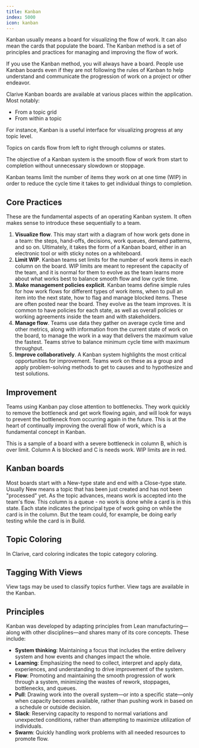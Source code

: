 ```yaml
---
title: Kanban
index: 5000
icon: kanban
---
```


Kanban usually means a board for visualizing the flow of work. 
It can also mean the cards that populate the board. 
The Kanban method is a set of principles and practices for managing and improving the flow of work.

If you use the Kanban method, you will always have a board. 
People use Kanban boards even if they are not following the rules of Kanban to help understand and communicate 
the progression of work on a project or other endeavor.

Clarive Kanban boards are available at various places within the application. Most notably:

- From a topic grid
- From within a topic

For instance, Kanban is a useful interface for visualizing progress at any topic level.

Topics on cards flow from left to right through columns or states.

The objective of a Kanban system is the smooth flow of work 
from start to completion without unnecessary slowdown or stoppage.

Kanban teams limit the number of items they work on at one time (WIP) in 
order to reduce the cycle time it takes to get individual things to completion.

## Core Practices

These are the fundamental aspects of an operating Kanban system. 
It often makes sense to introduce these sequentially to a team.

1. **Visualize flow**. This may start with a diagram of 
how work gets done in a team: the steps, hand-offs, decisions, work queues, demand patterns, and so on. 
Ultimately, it takes the form of a Kanban board, either in an electronic tool or with sticky notes on a whiteboard.
2. **Limit WIP**. Kanban teams set limits for the number of work 
items in each column on the board. WIP limits are meant to represent the capacity of 
the team, and it is normal for them to evolve as the team learns more about what works best to balance smooth flow and low cycle time.
3. **Make management policies explicit**. Kanban teams define simple rules for how work flows 
for different types of work items, when to pull an item 
into the next state, how to flag and manage blocked items. 
These are often posted near the board. They evolve as the team improves.
It is common to have policies for each state, as well as overall policies or working agreements inside the team and with stakeholders.
4. **Manage flow**. Teams use data they gather on average 
cycle time and other metrics, along with information from the current state of work on the board, to manage the work in a way that delivers the maximum value the fastest.
Teams strive to balance minimum cycle time with maximum throughput.
5. **Improve collaboratively**. A Kanban system highlights the most critical opportunities for improvement. Teams work 
on these as a group and apply problem-solving methods to get to causes and to 
hypothesize and test solutions.


## Improvement

Teams using Kanban pay close attention to bottlenecks. 
They work quickly to remove the bottleneck and get work flowing again, and will look 
for ways to prevent the bottleneck from occurring again in the future. This is at the 
heart of continually improving the overall flow of work, which is a fundamental concept in Kanban.

This is a sample of a board with a severe bottleneck in column B, which is over limit. 
Column A is blocked and C is needs work. WIP limits are in red.

## Kanban boards

Most boards start with a New-type state and end with a Close-type state. 
Usually New means a topic that has been just created and has not been "processed" yet. 
As the topic advances,  means work is accepted into the team's flow. 
This column is a queue - no work is done while a card is in this state. 
Each state indicates the principal type of work going on while the card is in the column. 
But the team could, for example, be doing early testing while the card is in Build.

## Topic Coloring

In Clarive, card coloring indicates the topic category coloring. 

## Tagging With Views

View tags may be used to classify topics further. View tags are available in the
Kanban. 

## Principles

Kanban was developed by adapting principles from Lean manufacturing—along with other 
disciplines—and shares many of its core concepts. These include:

- **System thinking**: Maintaining a focus that includes the entire delivery system and how events and changes impact the whole.
- **Learning**: Emphasizing the need to collect, interpret and apply data, experiences, and understanding to drive improvement of the system.
- **Flow**: Promoting and maintaining the smooth progression of work through a system, minimizing the wastes of rework, stoppages, bottlenecks, and queues.
- **Pull**: Drawing work into the overall system—or into a specific state—only when capacity becomes available, rather than pushing work in based on a schedule or outside decision.
- **Slack**: Reserving capacity to respond to normal variations and unexpected conditions, rather than attempting to maximize utilization of individuals.
- **Swarm**: Quickly handling work problems with all needed resources to promote flow.


